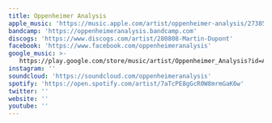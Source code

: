 ```yaml
---
title: Oppenheimer Analysis
apple_music: 'https://music.apple.com/artist/oppenheimer-analysis/273853244'
bandcamp: 'https://oppenheimeranalysis.bandcamp.com'
discogs: 'https://www.discogs.com/artist/280808-Martin-Dupont'
facebook: 'https://www.facebook.com/oppenheimeranalysis'
google_music: >-
   https://play.google.com/store/music/artist/Oppenheimer_Analysis?id=Aj2udwolwj7zkparnaee2sku5xa
instagram: ''
soundcloud: 'https://soundcloud.com/oppenheimeranalysis'
spotify: 'https://open.spotify.com/artist/7aTcPE8gGcR0W8mrmGaK6w'
twitter: ''
website: ''
youtube: ''
---
```

